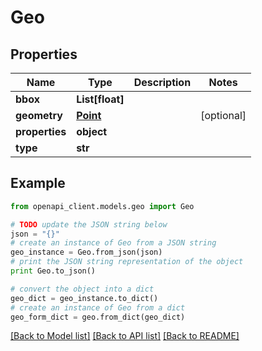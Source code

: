 # Geo


## Properties
Name | Type | Description | Notes
------------ | ------------- | ------------- | -------------
**bbox** | **List[float]** |  | 
**geometry** | [**Point**](Point.md) |  | [optional] 
**properties** | **object** |  | 
**type** | **str** |  | 

## Example

```python
from openapi_client.models.geo import Geo

# TODO update the JSON string below
json = "{}"
# create an instance of Geo from a JSON string
geo_instance = Geo.from_json(json)
# print the JSON string representation of the object
print Geo.to_json()

# convert the object into a dict
geo_dict = geo_instance.to_dict()
# create an instance of Geo from a dict
geo_form_dict = geo.from_dict(geo_dict)
```
[[Back to Model list]](../README.md#documentation-for-models) [[Back to API list]](../README.md#documentation-for-api-endpoints) [[Back to README]](../README.md)


